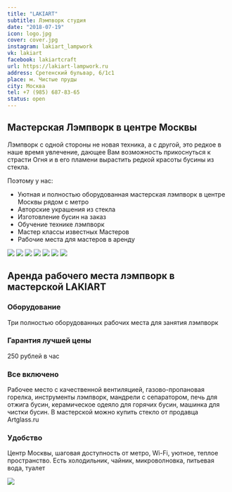 ```yaml
---
title: "LAKIART"
subtitle: Лэмпворк студия
date: "2018-07-19"
icon: logo.jpg
cover: cover.jpg
instagram: lakiart_lampwork
vk: lakiart
facebook: lakiartcraft
url: https://lakiart-lampwork.ru
address: Сретенский бульвар, 6/1с1
place: м. Чистые пруды
city: Москва
tel: +7 (985) 687-83-65
status: open
---
```


## Мастерская Лэмпворк в центре Москвы

Лэмпворк с одной стороны не новая техника, а с другой, это редкое в наше время увлечение, дающее Вам возможность прикоснуться к страсти Огня и в его пламени вырастить редкой красоты бусины из стекла.

Поэтому у нас:

- Уютная и полностью оборудованная мастерская лэмпворк в центре Москвы рядом с метро
- Авторские украшения из стекла
- Изготовление бусин на заказ
- Обучение технике лэмпворк
- Мастер классы известных Мастеров
- Рабочие места для мастеров в аренду

![](./images/WhatsApp-Image-2018-07-19-at-09.37.52.jpeg)
![](./images/WhatsApp-Image-2018-07-19-at-09.38.15.jpeg)
![](./images/WhatsApp-Image-2018-07-19-at-09.39.32.jpeg)
![](./images/WhatsApp-Image-2018-07-19-at-09.40.52.jpeg)
![](./images/WhatsApp-Image-2018-07-19-at-09.41.25.jpeg)
![](./images/WhatsApp-Image-2018-07-19-at-09.42.59.jpeg)
![](./images/WhatsApp-Image-2018-07-19-at-09.44.05.jpeg)

## Аренда рабочего места лэмпворк в мастерской LAKIART

### Оборудование

Три полностью оборудованных рабочих места для занятия лэмпворк

### Гарантия лучшей цены

250 рублей в час

### Все включено

Рабочее место с качественной вентиляцией, газово-пропановая горелка, инструменты лэмпворк, мандрели с сепаратором, печь для отжига бусин, керамическое одеяло для горячих бусин, машинка для чистки бусин.
В мастерской можно купить стекло от продавца Artglass.ru

### Удобство

Центр Москвы, шаговая доступность от метро, Wi-Fi, уютное, теплое пространство. Есть холодильник, чайник, микроволновка, питьевая вода, туалет

![](./images/IMG_20190314_174041_.jpg)
